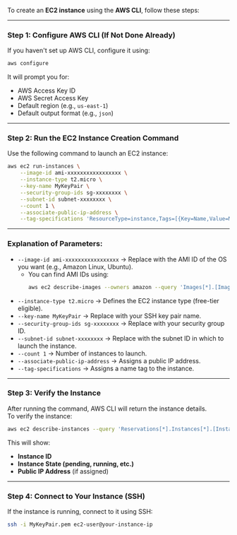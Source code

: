 To create an **EC2 instance** using the **AWS CLI**, follow these steps:

---

### **Step 1: Configure AWS CLI (If Not Done Already)**
If you haven't set up AWS CLI, configure it using:
```sh
aws configure
```
It will prompt you for:
- AWS Access Key ID
- AWS Secret Access Key
- Default region (e.g., `us-east-1`)
- Default output format (e.g., `json`)

---

### **Step 2: Run the EC2 Instance Creation Command**
Use the following command to launch an EC2 instance:

```sh
aws ec2 run-instances \
    --image-id ami-xxxxxxxxxxxxxxxxx \
    --instance-type t2.micro \
    --key-name MyKeyPair \
    --security-group-ids sg-xxxxxxxx \
    --subnet-id subnet-xxxxxxxx \
    --count 1 \
    --associate-public-ip-address \
    --tag-specifications 'ResourceType=instance,Tags=[{Key=Name,Value=MyEC2Instance}]'
```

---

### **Explanation of Parameters:**
- `--image-id ami-xxxxxxxxxxxxxxxxx` → Replace with the AMI ID of the OS you want (e.g., Amazon Linux, Ubuntu).
  - You can find AMI IDs using:
    ```sh
    aws ec2 describe-images --owners amazon --query 'Images[*].[ImageId,Name]' --output table
    ```
- `--instance-type t2.micro` → Defines the EC2 instance type (free-tier eligible).
- `--key-name MyKeyPair` → Replace with your SSH key pair name.
- `--security-group-ids sg-xxxxxxxx` → Replace with your security group ID.
- `--subnet-id subnet-xxxxxxxx` → Replace with the subnet ID in which to launch the instance.
- `--count 1` → Number of instances to launch.
- `--associate-public-ip-address` → Assigns a public IP address.
- `--tag-specifications` → Assigns a name tag to the instance.

---

### **Step 3: Verify the Instance**
After running the command, AWS CLI will return the instance details.  
To verify the instance:
```sh
aws ec2 describe-instances --query 'Reservations[*].Instances[*].[InstanceId,State.Name,PublicIpAddress]' --output table
```

This will show:
- **Instance ID**
- **Instance State (pending, running, etc.)**
- **Public IP Address** (if assigned)

---

### **Step 4: Connect to Your Instance (SSH)**
If the instance is running, connect to it using SSH:
```sh
ssh -i MyKeyPair.pem ec2-user@your-instance-ip
```


